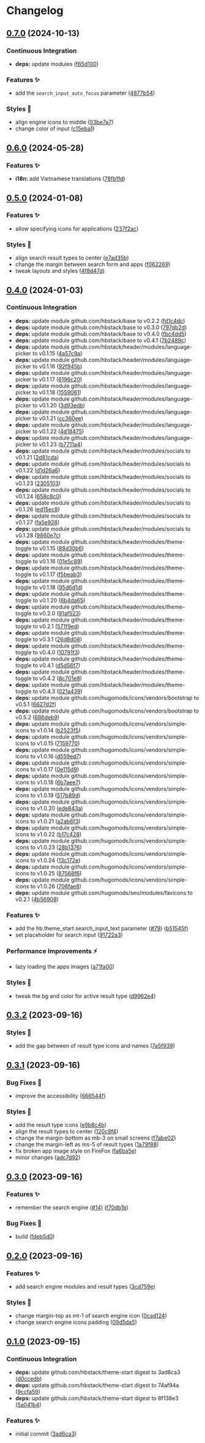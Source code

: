 # Changelog

## [0.7.0](https://github.com/hbstack/theme-start/compare/v0.6.0...v0.7.0) (2024-10-13)


### Continuous Integration

* **deps:** update modules ([f65d100](https://github.com/hbstack/theme-start/commit/f65d100fb0702350188f67003a508c3a5fcab2b3))


### Features ✨

* add the `search_input_auto_focus` parameter ([4877b54](https://github.com/hbstack/theme-start/commit/4877b545df7b78a85602d55311e4f60e8652eb41))


### Styles 🎨

* align engine icons to middle ([03be7a7](https://github.com/hbstack/theme-start/commit/03be7a73d02790eb7df2b972c1b3e863db36cbba))
* change color of input ([c15eba1](https://github.com/hbstack/theme-start/commit/c15eba1c3719b0b87628a098507e0d2c8f30f718))

## [0.6.0](https://github.com/hbstack/theme-start/compare/v0.5.0...v0.6.0) (2024-05-28)


### Features ✨

* **i18n:** add Vietnamese translations ([78fb1fd](https://github.com/hbstack/theme-start/commit/78fb1fd93012c70ac57c0b4b281ee0706bf44c74))

## [0.5.0](https://github.com/hbstack/theme-start/compare/v0.4.0...v0.5.0) (2024-01-08)


### Features ✨

* allow specifying icons for applications ([237f2ac](https://github.com/hbstack/theme-start/commit/237f2ac7620353c1cd1ecf18bf2cf645924853b6))


### Styles 🎨

* align search result types to center ([e7ad35b](https://github.com/hbstack/theme-start/commit/e7ad35b4d728bc84a7a96e89404a7200a71fe8f2))
* change the margin between search form and apps ([f062269](https://github.com/hbstack/theme-start/commit/f06226928bd3438abed1a1044135d138f1839354))
* tweak layouts and styles ([4f8d47d](https://github.com/hbstack/theme-start/commit/4f8d47dbb2377081757e1f67a730243e5d1ab264))

## [0.4.0](https://github.com/hbstack/theme-start/compare/v0.3.2...v0.4.0) (2024-01-03)


### Continuous Integration

* **deps:** update module github.com/hbstack/base to v0.2.2 ([fd1c4dc](https://github.com/hbstack/theme-start/commit/fd1c4dca43b2b3eefff5e72129b6a79b4aee8525))
* **deps:** update module github.com/hbstack/base to v0.3.0 ([797db2d](https://github.com/hbstack/theme-start/commit/797db2d0498f97ab5673f14febd2ec29ec20453c))
* **deps:** update module github.com/hbstack/base to v0.4.0 ([fbc4dd5](https://github.com/hbstack/theme-start/commit/fbc4dd57dd00c6a24ccbe9c607279d2eea5c862b))
* **deps:** update module github.com/hbstack/base to v0.4.1 ([7b2489c](https://github.com/hbstack/theme-start/commit/7b2489c3c6a40737a61acd811069fb26fa99662b))
* **deps:** update module github.com/hbstack/header/modules/language-picker to v0.1.15 ([4a57c9a](https://github.com/hbstack/theme-start/commit/4a57c9ae5acc2aa101f20d7153181251c53c956d))
* **deps:** update module github.com/hbstack/header/modules/language-picker to v0.1.16 ([92f945b](https://github.com/hbstack/theme-start/commit/92f945bf0b7be4eddae7d5e7fe4f93dcf4cc25cc))
* **deps:** update module github.com/hbstack/header/modules/language-picker to v0.1.17 ([6196c20](https://github.com/hbstack/theme-start/commit/6196c2015026144b6f26b8502241988193df3dc9))
* **deps:** update module github.com/hbstack/header/modules/language-picker to v0.1.18 ([1559061](https://github.com/hbstack/theme-start/commit/1559061a1d07c3a5947bd28f9b3b6be9b16383d3))
* **deps:** update module github.com/hbstack/header/modules/language-picker to v0.1.20 ([3d93edb](https://github.com/hbstack/theme-start/commit/3d93edb7aeb57ed816c0461c517781d946615b37))
* **deps:** update module github.com/hbstack/header/modules/language-picker to v0.1.21 ([cc360ee](https://github.com/hbstack/theme-start/commit/cc360ee5d3420fe365f58c741aa3a46c3ff14e62))
* **deps:** update module github.com/hbstack/header/modules/language-picker to v0.1.22 ([4d18475](https://github.com/hbstack/theme-start/commit/4d18475beebe5555a037ec458bc3df8a68653f91))
* **deps:** update module github.com/hbstack/header/modules/language-picker to v0.1.23 ([b7711a4](https://github.com/hbstack/theme-start/commit/b7711a4ab4549b9cc20d6051e46f6dae820f06b7))
* **deps:** update module github.com/hbstack/header/modules/socials to v0.1.21 ([2d81cda](https://github.com/hbstack/theme-start/commit/2d81cda6ebe3324337b6d698389ab93052d17bf0))
* **deps:** update module github.com/hbstack/header/modules/socials to v0.1.22 ([d1d26a6](https://github.com/hbstack/theme-start/commit/d1d26a654321cadeb0c98e425fabe0bf442cc931))
* **deps:** update module github.com/hbstack/header/modules/socials to v0.1.23 ([2305103](https://github.com/hbstack/theme-start/commit/230510386b0defd20c22c6a2904b4dbe64a8ced8))
* **deps:** update module github.com/hbstack/header/modules/socials to v0.1.24 ([658c8c0](https://github.com/hbstack/theme-start/commit/658c8c0942127e4cd0222c175d7d53c929a867c9))
* **deps:** update module github.com/hbstack/header/modules/socials to v0.1.26 ([ed15ec8](https://github.com/hbstack/theme-start/commit/ed15ec82df3a99939bdaf44d0282d7f2ffecf72d))
* **deps:** update module github.com/hbstack/header/modules/socials to v0.1.27 ([fa5e928](https://github.com/hbstack/theme-start/commit/fa5e928fe48dca1ca6905fb169697f75f35fb855))
* **deps:** update module github.com/hbstack/header/modules/socials to v0.1.28 ([9860e7c](https://github.com/hbstack/theme-start/commit/9860e7caf41ef1c5e9df92009f34ce1c07d53f4b))
* **deps:** update module github.com/hbstack/header/modules/theme-toggle to v0.1.15 ([88d30b6](https://github.com/hbstack/theme-start/commit/88d30b6a5de3fa7a5ec1cdbd1cee243afdce2873))
* **deps:** update module github.com/hbstack/header/modules/theme-toggle to v0.1.16 ([01e5c89](https://github.com/hbstack/theme-start/commit/01e5c89521c49cbac3a86d122e7d9057e06bc14d))
* **deps:** update module github.com/hbstack/header/modules/theme-toggle to v0.1.17 ([f5beab3](https://github.com/hbstack/theme-start/commit/f5beab3fb7dea720ee554f2af82ebc8b649cde2d))
* **deps:** update module github.com/hbstack/header/modules/theme-toggle to v0.1.18 ([95d6d1d](https://github.com/hbstack/theme-start/commit/95d6d1d3629ad0c3e5b858d7575ff7a818a69759))
* **deps:** update module github.com/hbstack/header/modules/theme-toggle to v0.1.20 ([6b4da65](https://github.com/hbstack/theme-start/commit/6b4da6576c675e309c36ab48c0fbcbf59c978dcb))
* **deps:** update module github.com/hbstack/header/modules/theme-toggle to v0.2.0 ([91af523](https://github.com/hbstack/theme-start/commit/91af52337785548c854a88a49142da17af394584))
* **deps:** update module github.com/hbstack/header/modules/theme-toggle to v0.2.1 ([571f9ed](https://github.com/hbstack/theme-start/commit/571f9ed0fd6de2f7a6b81b043407daa4e8e8eddc))
* **deps:** update module github.com/hbstack/header/modules/theme-toggle to v0.3.1 ([26d8d08](https://github.com/hbstack/theme-start/commit/26d8d0850b792847a4b5a648adb97d98228a19d7))
* **deps:** update module github.com/hbstack/header/modules/theme-toggle to v0.4.0 ([10791f3](https://github.com/hbstack/theme-start/commit/10791f3706d0c2207e178ea4c463c3bff43fa65b))
* **deps:** update module github.com/hbstack/header/modules/theme-toggle to v0.4.1 ([d5d56f7](https://github.com/hbstack/theme-start/commit/d5d56f74284ee4fbea4e7635764bab7c4b7f1a7d))
* **deps:** update module github.com/hbstack/header/modules/theme-toggle to v0.4.2 ([8c701e8](https://github.com/hbstack/theme-start/commit/8c701e80b78efbb5652914e338742ca0f86d6670))
* **deps:** update module github.com/hbstack/header/modules/theme-toggle to v0.4.3 ([021a439](https://github.com/hbstack/theme-start/commit/021a4390b129d4933323164c14050232a1cd69c2))
* **deps:** update module github.com/hugomods/icons/vendors/bootstrap to v0.5.1 ([6627d2f](https://github.com/hbstack/theme-start/commit/6627d2f5138a60f0ea722b822fafae60346c001f))
* **deps:** update module github.com/hugomods/icons/vendors/bootstrap to v0.5.2 ([686deb9](https://github.com/hbstack/theme-start/commit/686deb9863ca17974f148ad6531ab8191f3e51ce))
* **deps:** update module github.com/hugomods/icons/vendors/simple-icons to v1.0.14 ([b2523f5](https://github.com/hbstack/theme-start/commit/b2523f5d296962c5d0a20aa278c74b2ec39030d8))
* **deps:** update module github.com/hugomods/icons/vendors/simple-icons to v1.0.15 ([7159770](https://github.com/hbstack/theme-start/commit/7159770543d0198cd601f49307907e9796d95062))
* **deps:** update module github.com/hugomods/icons/vendors/simple-icons to v1.0.16 ([d559ed7](https://github.com/hbstack/theme-start/commit/d559ed7362acbd9d3d5500e2cca153ef2b338c65))
* **deps:** update module github.com/hugomods/icons/vendors/simple-icons to v1.0.17 ([0e115d9](https://github.com/hbstack/theme-start/commit/0e115d9912b2cbaf9068600f99d376d2e89e5ee4))
* **deps:** update module github.com/hugomods/icons/vendors/simple-icons to v1.0.18 ([6b7aee7](https://github.com/hbstack/theme-start/commit/6b7aee77278a413a6d05c4089ebe3d91fc82c5b3))
* **deps:** update module github.com/hugomods/icons/vendors/simple-icons to v1.0.19 ([517b89d](https://github.com/hbstack/theme-start/commit/517b89dcfc2acad67ea95b0dcceeb387d1864b37))
* **deps:** update module github.com/hugomods/icons/vendors/simple-icons to v1.0.20 ([ede843a](https://github.com/hbstack/theme-start/commit/ede843af12c78651d207fc9b5741298173a6da2c))
* **deps:** update module github.com/hugomods/icons/vendors/simple-icons to v1.0.21 ([a2ab6f3](https://github.com/hbstack/theme-start/commit/a2ab6f33b2ad0bf7826a9bafe7e1ff09a7522e8c))
* **deps:** update module github.com/hugomods/icons/vendors/simple-icons to v1.0.22 ([b17c428](https://github.com/hbstack/theme-start/commit/b17c4285d023eb5fbc82807a24d84c9ce0b760a4))
* **deps:** update module github.com/hugomods/icons/vendors/simple-icons to v1.0.23 ([28b1376](https://github.com/hbstack/theme-start/commit/28b1376c1e734b56bfd01b1afbfcd451bdebdc24))
* **deps:** update module github.com/hugomods/icons/vendors/simple-icons to v1.0.24 ([13c172e](https://github.com/hbstack/theme-start/commit/13c172e6c4b58def917afd60c14768217d575ca0))
* **deps:** update module github.com/hugomods/icons/vendors/simple-icons to v1.0.25 ([87568f6](https://github.com/hbstack/theme-start/commit/87568f69ef2822ed9a4344897fe1a42ee4452857))
* **deps:** update module github.com/hugomods/icons/vendors/simple-icons to v1.0.26 ([706fae8](https://github.com/hbstack/theme-start/commit/706fae8cea0421b5e11a55116a4218b3031cbd53))
* **deps:** update module github.com/hugomods/seo/modules/favicons to v0.2.1 ([4b56908](https://github.com/hbstack/theme-start/commit/4b56908b734d0ec420470faceb91ca08870923be))


### Features ✨

* add the hb.theme_start.search_input_text parameter ([#79](https://github.com/hbstack/theme-start/issues/79)) ([b51545f](https://github.com/hbstack/theme-start/commit/b51545ff144b8481c5c0c9c02fbed3f862882f0c))
* set placeholder for search input ([91722a3](https://github.com/hbstack/theme-start/commit/91722a347c2450928567626ff7ae745e09a012a8))


### Performance Improvements ⚡️

* lazy loading the apps images ([a71fa00](https://github.com/hbstack/theme-start/commit/a71fa00ab0bc0ea04bb31c7501f8a2490cf0a268))


### Styles 🎨

* tweak the bg and color for active result type ([d9962e4](https://github.com/hbstack/theme-start/commit/d9962e4506a50f1639e5453ba1389c8310c24c6f))

## [0.3.2](https://github.com/hbstack/theme-start/compare/v0.3.1...v0.3.2) (2023-09-16)


### Styles 🎨

* add the gap between of result type icons and names ([7a5f939](https://github.com/hbstack/theme-start/commit/7a5f939d5e8b35f60d7bec19353fcb980f6460f4))

## [0.3.1](https://github.com/hbstack/theme-start/compare/v0.3.0...v0.3.1) (2023-09-16)


### Bug Fixes 🐞

* improve the accessibility ([666544f](https://github.com/hbstack/theme-start/commit/666544fc2e301096f0f3bccc1f8a43892c2f7012))


### Styles 🎨

* add the result type icons ([e9b8c4b](https://github.com/hbstack/theme-start/commit/e9b8c4b75ca6fa58feb568161b8a054efbb40f1f))
* align the result types to center ([120c8f4](https://github.com/hbstack/theme-start/commit/120c8f454c7b8c51cf238ae28e70d75d0dd7a9c1))
* change the margin-bottom as mb-3 on small screens ([f7abe02](https://github.com/hbstack/theme-start/commit/f7abe028aebe889c792e515992fe3490b910f88b))
* change the margin-left as ms-5 of result types ([1a79f88](https://github.com/hbstack/theme-start/commit/1a79f887cdc190e02adb221554b7776abea5a9e9))
* fix broken app image style on FireFox ([fa6ba5e](https://github.com/hbstack/theme-start/commit/fa6ba5e4b589e5c816a54c62d0360feb30de7c67))
* minor changes ([adc7d92](https://github.com/hbstack/theme-start/commit/adc7d927cbd592114b0faa816f8c5a4328b24cce))

## [0.3.0](https://github.com/hbstack/theme-start/compare/v0.2.0...v0.3.0) (2023-09-16)


### Features ✨

* remember the search engine ([#14](https://github.com/hbstack/theme-start/issues/14)) ([f70db1b](https://github.com/hbstack/theme-start/commit/f70db1bfc4711d298035da71f7600c2b6d514fa3))


### Bug Fixes 🐞

* build ([fdeb5d0](https://github.com/hbstack/theme-start/commit/fdeb5d08ef675e5f232b6d3cc1304f3fdd0d7ced))

## [0.2.0](https://github.com/hbstack/theme-start/compare/v0.1.0...v0.2.0) (2023-09-16)


### Features ✨

* add search engine modules and result types ([3cd759e](https://github.com/hbstack/theme-start/commit/3cd759e9e54a76485517aa84f4b81c1e2c66d89d))


### Styles 🎨

* change margin-top as mt-1 of search engine icon ([0cad124](https://github.com/hbstack/theme-start/commit/0cad1245fd1747978972f3888258aa59508f7081))
* change search engine icons padding ([09d5da5](https://github.com/hbstack/theme-start/commit/09d5da520970e997f8312a00b8f0364f102f1cf6))

## [0.1.0](https://github.com/hbstack/theme-start/compare/v0.0.1...v0.1.0) (2023-09-15)


### Continuous Integration

* **deps:** update github.com/hbstack/theme-start digest to 3ad6ca3 ([d0ccedb](https://github.com/hbstack/theme-start/commit/d0ccedb1ff950c4bd7713219c356f613739488b9))
* **deps:** update github.com/hbstack/theme-start digest to 74af94a ([9ccfa59](https://github.com/hbstack/theme-start/commit/9ccfa59de52c340d8764c51a4b2a71f1b5e096a7))
* **deps:** update github.com/hbstack/theme-start digest to 8f138e3 ([5a041b4](https://github.com/hbstack/theme-start/commit/5a041b43e35fd98bbe7cda25227c0f56aa721b16))


### Features ✨

* initial commit ([3ad6ca3](https://github.com/hbstack/theme-start/commit/3ad6ca3aee0632bf058280f92a86bbd15fad8cc2))
